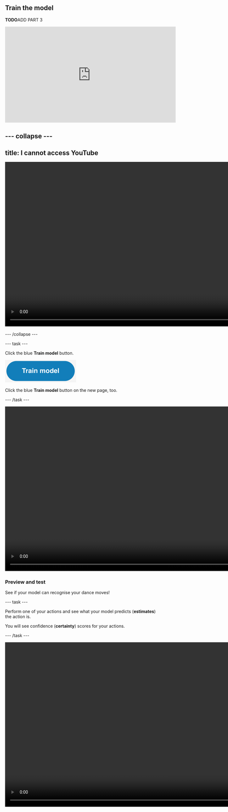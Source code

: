 ## Train the model

**TODO**ADD PART 3
<iframe width="560" height="315" src="https://www.youtube.com/embed/RWGJHva0Njs?si=VOcfwoVD_-WQWdVU" title="YouTube video player" frameborder="0" allow="accelerometer; autoplay; clipboard-write; encrypted-media; gyroscope; picture-in-picture; web-share" referrerpolicy="strict-origin-when-cross-origin" allowfullscreen></iframe>

--- collapse ---
---
title: I cannot access YouTube
---

<video width="960" height="540" controls>
  <source src="images/dance-detector-part3.mp4" type="video/mp4">
Your browser does not support the video tag.
</video>

--- /collapse ---

--- task ---

Click the blue **Train model** button.

![The 'Train model' button.](images/train-model-button.png)

Click the blue **Train model** button on the new page, too.

--- /task ---

<video width="960" height="540" controls>
  <source src="images/train.mp4" type="video/mp4" alt="A screen recording showing the model training progress">
Your browser does not support the video tag.
</video>

### Preview and test

See if your model can recognise your dance moves!

--- task ---

Perform one of your actions and see what your model predicts (**estimates**) the action is. 

You will see confidence (**certainty**) scores for your actions.

--- /task ---

<video width="960" height="540" controls>
  <source src="images/discotest.mp4" type="video/mp4" alt="A screen recording showing the estimated action during testing">
Your browser does not support the video tag.
</video>
